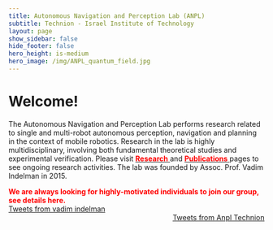 ```yaml
---
title: Autonomous Navigation and Perception Lab (ANPL)
subtitle: Technion - Israel Institute of Technology
layout: page
show_sidebar: false
hide_footer: false
hero_height: is-medium
hero_image: /img/ANPL_quantum_field.jpg 
---
```


# Welcome! 

The Autonomous Navigation and Perception Lab performs research related to single and multi-robot autonomous perception, navigation and planning in the context of mobile robotics. Research in the lab is highly multidisciplinary, involving both fundamental theoretical studies and experimental verification. Please visit [<span style="color:red">
<b>Research</b>
</span>](https://anpl-technion.github.io/research/) and [<span style="color:red">
<b>Publications</b>
</span>](https://anpl-technion.github.io/publications/) pages to see ongoing research activities. The lab was founded by Assoc. Prof. Vadim Indelman in 2015.

<span style="color:red">
<b>
We are always looking for highly-motivated individuals to join our group, see details here.</b></span>



<div style="text-align: left;">
  <a class="twitter-timeline" data-width="400" data-height="1200" href="https://twitter.com/vadim_indelman?ref_src=twsrc%5Etfw%7Ctwcamp%5Eembeddedtimeline%7Ctwterm%5Escreen-name%3Avadim_indelman%7Ctwcon%5Es2">Tweets from vadim indelman</a>
  <script async src="https://platform.twitter.com/widgets.js" charset="utf-8"></script>
</div>

<div style="text-align: right;">
<a class="twitter-timeline" data-width="400" data-height="1200" href="https://twitter.com/ANPL_Technion?ref_src=twsrc%5Etfw%7Ctwcamp%5Eembeddedtimeline%7Ctwterm%5Escreen-name%3AANPL_Technion%7Ctwcon%5Es2">Tweets from Anpl Technion</a> <script async src="https://platform.twitter.com/widgets.js" charset="utf-8"></script> 
</div>